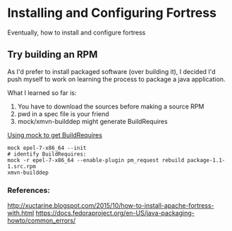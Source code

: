 # Installing and Configuring Fortress

Eventually, how to install and configure fortress

## Try building an RPM

As I'd prefer to install packaged software (over building it), I decided I'd push myself to work on learning the process to package a java application.

What I learned so far is:

1. You have to download the sources before making a source RPM
2. pwd in a spec file is your friend
3. mock/xmvn-builddep might generate BuildRequires

[Using mock to get BuildRequires](https://blog.packagecloud.io/eng/2015/05/11/building-rpm-packages-with-mock/)


```
mock epel-7-x86_64 --init
# identify BuildRequires:
mock -r epel-7-x86_64 --enable-plugin pm_request rebuild package-1.1-1.src.rpm
xmvn-builddep
```

### References:

http://xuctarine.blogspot.com/2015/10/how-to-install-apache-fortress-with.html
https://docs.fedoraproject.org/en-US/java-packaging-howto/common_errors/
